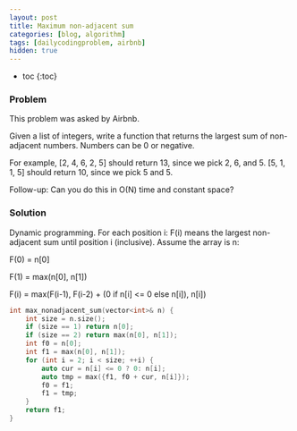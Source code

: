 ```yaml
---
layout: post
title: Maximum non-adjacent sum
categories: [blog, algorithm]
tags: [dailycodingproblem, airbnb]
hidden: true
---
```


+ toc
{:toc}

### Problem

This problem was asked by Airbnb.

Given a list of integers, write a function that returns the largest sum of non-adjacent
numbers. Numbers can be 0 or negative.

For example, [2, 4, 6, 2, 5] should return 13, since we pick 2, 6, and 5.
[5, 1, 1, 5] should return 10, since we pick 5 and 5.

Follow-up: Can you do this in O(N) time and constant space?

### Solution

Dynamic programming. For each position i: F(i) means the largest non-adjacent sum until position
i (inclusive). Assume the array is n:

F(0) = n[0]

F(1) = max(n[0], n[1])

F(i) = max(F(i-1), F(i-2) + (0 if n[i] <= 0 else n[i]), n[i])

```cpp
int max_nonadjacent_sum(vector<int>& n) {
    int size = n.size();
    if (size == 1) return n[0];
    if (size == 2) return max(n[0], n[1]);
    int f0 = n[0];
    int f1 = max(n[0], n[1]);
    for (int i = 2; i < size; ++i) {
        auto cur = n[i] <= 0 ? 0: n[i];
        auto tmp = max({f1, f0 + cur, n[i]});
        f0 = f1;
        f1 = tmp;
    }
    return f1;
}
```
